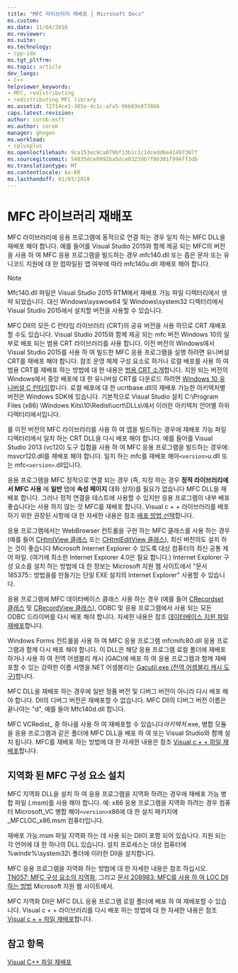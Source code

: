 ```yaml
---
title: "MFC 라이브러리 재배포 | Microsoft Docs"
ms.custom: 
ms.date: 11/04/2016
ms.reviewer: 
ms.suite: 
ms.technology:
- cpp-ide
ms.tgt_pltfrm: 
ms.topic: article
dev_langs:
- C++
helpviewer_keywords:
- MFC, redistributing
- redistributing MFC library
ms.assetid: 72714ce1-385e-4c1c-afa5-96b03e873866
caps.latest.revision: 
author: corob-msft
ms.author: corob
manager: ghogen
ms.workload:
- cplusplus
ms.openlocfilehash: 9ca153ec9ca079bf13b1c1c1dcedd6e41497307f
ms.sourcegitcommit: 54035dce0992ba5dce0323d67f86301f994ff3db
ms.translationtype: MT
ms.contentlocale: ko-KR
ms.lasthandoff: 01/03/2018
---
```

# <a name="redistributing-the-mfc-library"></a>MFC 라이브러리 재배포
MFC 라이브러리에 응용 프로그램에 동적으로 연결 하는 경우 일치 하는 MFC DLL을 재배포 해야 합니다. 예를 들어를 Visual Studio 2015와 함께 제공 되는 MFC의 버전을 사용 하 여 MFC 응용 프로그램을 빌드하는 경우 mfc140.dll 또는 좁은 문자 또는 유니코드 지원에 대 한 컴파일된 앱 여부에 따라 mfc140u.dll 재배포 해야 합니다.  
  
> [!NOTE]
>  Mfc140.dll 파일은 Visual Studio 2015 RTM에서 재배포 가능 파일 디렉터리에서 생략 되었습니다. 대신 Windows\syswow64 및 Windows\system32 디렉터리에서 Visual Studio 2015에서 설치할 버전을 사용할 수 있습니다.  
  
 MFC Dll의 모든 C 런타임 라이브러리 (CRT)의 공유 버전을 사용 하므로 CRT 재배포 할 수도 있습니다. Visual Studio 2015와 함께 제공 되는 mfc 버전 Windows 10의 일부로 배포 되는 범용 CRT 라이브러리를 사용 합니다. 이전 버전의 Windows에서 Visual Studio 2015를 사용 하 여 빌드한 MFC 응용 프로그램을 실행 하려면 유니버설 CRT를 재배포 해야 합니다. 참조 운영 체제 구성 요소로 하거나 로컬 배포를 사용 하 여 범용 CRT를 재배포 하는 방법에 대 한 내용은 [범용 CRT 소개](http://go.microsoft.com/fwlink/p/?linkid=617977)합니다. 지원 되는 버전의 Windows에서 중앙 배포에 대 한 유니버설 CRT를 다운로드 하려면 [Windows 10 유니버설 C 런타임](http://go.microsoft.com/fwlink/p/?LinkId=619489)합니다. 로컬 배포에 대 한 ucrtbase.dll의 재배포 가능한 아키텍처별 버전은 Windows SDK에 있습니다. 기본적으로 Visual Studio 설치 C:\Program Files (x86) \Windows Kits\10\Redist\ucrt\DLLs\에서 이러한 아키텍처 언어별 하위 디렉터리에서입니다.  
  
 를 이전 버전의 MFC 라이브러리를 사용 하 여 앱을 빌드하는 경우에 재배포 가능 파일 디렉터리에서 일치 하는 CRT DLL을 다시 배포 해야 합니다. 예를 들어를 Visual Studio 2013 (vc120) 도구 집합을 사용 하 여 MFC 응용 프로그램을 빌드하는 경우에: msvcr120.dll를 재배포 해야 합니다. 일치 하는 mfc를 재배포 해야`<version>`u.dll 또는 mfc`<version>`.dll입니다.  
  
 응용 프로그램을 MFC 정적으로 연결 되는 경우 (즉, 지정 하는 경우 **정적 라이브러리에서 MFC 사용** 에 **일반** 탭에 **속성 페이지** 대화 상자)를 필요가 없습니다 MFC DLL을 재배포 합니다. 그러나 정적 연결을 테스트에 사용할 수 있지만 응용 프로그램의 내부 배포 좋습니다는 사용 하지 않는 것 MFC를 재배포 합니다. Visual c + + 라이브러리를 배포 하기 위한 권장된 사항에 대 한 자세한 내용은 참조 [배포 방법 선택](../ide/choosing-a-deployment-method.md)합니다.  
  
 응용 프로그램에서는 WebBrowser 컨트롤을 구현 하는 MFC 클래스를 사용 하는 경우 (예를 들어 [CHtmlView 클래스](../mfc/reference/chtmlview-class.md) 또는 [CHtmlEditView 클래스](../mfc/reference/chtmleditview-class.md)), 최신 버전의도 설치 하는 것이 좋습니다 Microsoft Internet Explorer 수 있도록 대상 컴퓨터의 최신 공통 제어 파일. (여기에 최소한 Internet Explorer 4.0은 필요 합니다.) Internet Explorer 구성 요소를 설치 하는 방법에 대 한 정보는 Microsoft 지원 웹 사이트에서 "문서 185375:: 방법을를 만들기는 단일 EXE 설치의 Internet Explorer" 사용할 수 있습니다.  
  
 응용 프로그램에 MFC 데이터베이스 클래스 사용 하는 경우 (예를 들어 [CRecordset 클래스](../mfc/reference/crecordset-class.md) 및 [CRecordView 클래스](../mfc/reference/crecordview-class.md)), ODBC 및 응용 프로그램에서 사용 되는 모든 ODBC 드라이버를 다시 배포 해야 합니다. 자세한 내용은 참조 [데이터베이스 지원 파일 재배포](../ide/redistributing-database-support-files.md)합니다.  
  
 Windows Forms 컨트롤을 사용 하 여 MFC 응용 프로그램 mfcmifc80.dll 응용 프로그램과 함께 다시 배포 해야 합니다. 이 DLL은 해당 응용 프로그램 로컬 폴더에 재배포 하거나 사용 하 여 전역 어셈블리 캐시 (GAC)에 배포 하 여 응용 프로그램과 함께 재배포할 수 있는 강력한 이름 서명을.NET 어셈블리는 [Gacutil.exe (전역 어셈블리 캐시 도구)](/dotnet/framework/tools/gacutil-exe-gac-tool)합니다.  
  
 MFC DLL을 재배포 하는 경우에 일반 정품 버전 및 디버그 버전이 아니라 다시 배포 해야 합니다. Dll의 디버그 버전은 재배포할 수 없습니다. MFC Dll의 디버그 버전 이름은 끝나야는 "d", 예를 들어 Mfc140d.dll 합니다.  
  
 MFC VCRedist_ 중 하나를 사용 하 여 재배포할 수 있습니다*아키텍처*.exe, 병합 모듈을 응용 프로그램과 같은 폴더에 MFC DLL을 배포 하 여 또는 Visual Studio와 함께 설치 됩니다. MFC를 재배포 하는 방법에 대 한 자세한 내용은 참조 [Visual c + + 파일 재배포](../ide/redistributing-visual-cpp-files.md)합니다.  
  
## <a name="installation-of-localized-mfc-components"></a>지역화 된 MFC 구성 요소 설치  
 MFC 지역화 DLL을 설치 하 여 응용 프로그램을 지역화 하려는 경우에 재배포 가능 병합 파일 (.msm)를 사용 해야 합니다. 예: x86 응용 프로그램을 지역화 하려는 경우 컴퓨터 Microsoft_VC 병합 해야`<version>`x86에 대 한 설치 패키지에 _MFCLOC_x86.msm 컴퓨터입니다.  
  
 재배포 가능.msm 파일 지역화 하는 데 사용 되는 Dll이 포함 되어 있습니다. 지원 되는 각 언어에 대 한 하나의 DLL 있습니다. 설치 프로세스는 대상 컴퓨터에 %windir%\system32\ 폴더에 이러한 Dll을 설치합니다.  
  
 MFC 응용 프로그램을 지역화 하는 방법에 대 한 자세한 내용은 참조 하십시오. [TN057: MFC 구성 요소의 지역화](../mfc/tn057-localization-of-mfc-components.md), 그리고 [문서 208983: MFC를 사용 하 여 LOC Dll 하는 방법](http://go.microsoft.com/fwlink/p/?linkid=198025) Microsoft 지원 웹 사이트에서.  
  
 MFC 지역화 Dll은 MFC DLL 응용 프로그램 로컬 폴더에 배포 하 여 재배포할 수 있습니다. Visual c + + 라이브러리를 다시 배포 하는 방법에 대 한 자세한 내용은 참조 [Visual c + + 파일 재배포](../ide/redistributing-visual-cpp-files.md)합니다.  
  
## <a name="see-also"></a>참고 항목  
 [Visual C++ 파일 재배포](../ide/redistributing-visual-cpp-files.md)
